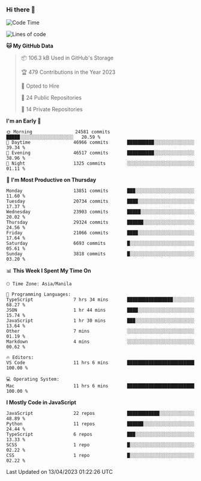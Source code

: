 ### Hi there 👋

<!--START_SECTION:waka-->
![Code Time](http://img.shields.io/badge/Code%20Time-190%20hrs%2042%20mins-blue)

![Lines of code](https://img.shields.io/badge/From%20Hello%20World%20I%27ve%20Written-55.7%20million%20lines%20of%20code-blue)

**🐱 My GitHub Data** 

> 📦 106.3 kB Used in GitHub's Storage 
 > 
> 🏆 479 Contributions in the Year 2023
 > 
> 💼 Opted to Hire
 > 
> 📜 24 Public Repositories 
 > 
> 🔑 14 Private Repositories 
 > 
**I'm an Early 🐤** 

```text
🌞 Morning                24581 commits       █████░░░░░░░░░░░░░░░░░░░░   20.59 % 
🌆 Daytime                46966 commits       ██████████░░░░░░░░░░░░░░░   39.34 % 
🌃 Evening                46517 commits       ██████████░░░░░░░░░░░░░░░   38.96 % 
🌙 Night                  1325 commits        ░░░░░░░░░░░░░░░░░░░░░░░░░   01.11 % 
```
📅 **I'm Most Productive on Thursday** 

```text
Monday                   13851 commits       ███░░░░░░░░░░░░░░░░░░░░░░   11.60 % 
Tuesday                  20734 commits       ████░░░░░░░░░░░░░░░░░░░░░   17.37 % 
Wednesday                23903 commits       █████░░░░░░░░░░░░░░░░░░░░   20.02 % 
Thursday                 29324 commits       ██████░░░░░░░░░░░░░░░░░░░   24.56 % 
Friday                   21066 commits       ████░░░░░░░░░░░░░░░░░░░░░   17.64 % 
Saturday                 6693 commits        █░░░░░░░░░░░░░░░░░░░░░░░░   05.61 % 
Sunday                   3818 commits        █░░░░░░░░░░░░░░░░░░░░░░░░   03.20 % 
```


📊 **This Week I Spent My Time On** 

```text
🕑︎ Time Zone: Asia/Manila

💬 Programming Languages: 
TypeScript               7 hrs 34 mins       █████████████████░░░░░░░░   68.27 % 
JSON                     1 hr 44 mins        ████░░░░░░░░░░░░░░░░░░░░░   15.74 % 
JavaScript               1 hr 30 mins        ███░░░░░░░░░░░░░░░░░░░░░░   13.64 % 
Other                    7 mins              ░░░░░░░░░░░░░░░░░░░░░░░░░   01.19 % 
Markdown                 4 mins              ░░░░░░░░░░░░░░░░░░░░░░░░░   00.62 % 

🔥 Editors: 
VS Code                  11 hrs 6 mins       █████████████████████████   100.00 % 

💻 Operating System: 
Mac                      11 hrs 6 mins       █████████████████████████   100.00 % 
```

**I Mostly Code in JavaScript** 

```text
JavaScript               22 repos            ████████████░░░░░░░░░░░░░   48.89 % 
Python                   11 repos            ██████░░░░░░░░░░░░░░░░░░░   24.44 % 
TypeScript               6 repos             ███░░░░░░░░░░░░░░░░░░░░░░   13.33 % 
SCSS                     1 repo              █░░░░░░░░░░░░░░░░░░░░░░░░   02.22 % 
CSS                      1 repo              █░░░░░░░░░░░░░░░░░░░░░░░░   02.22 % 
```




 Last Updated on 13/04/2023 01:22:26 UTC
<!--END_SECTION:waka-->

